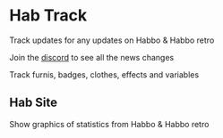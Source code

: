 # Hab Track

Track updates for any updates on Habbo & Habbo retro

Join the [discord](https://discord.gg/h4n2pGqevH) to see all the news changes

Track furnis, badges, clothes, effects and variables

## Hab Site

Show graphics of statistics from Habbo & Habbo retro
